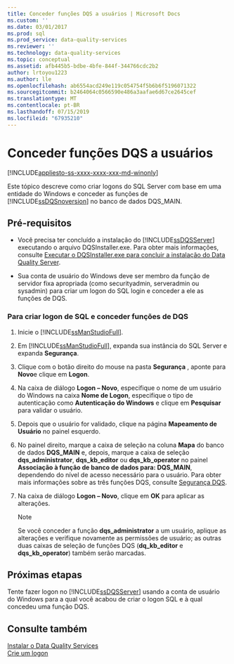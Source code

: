 ```yaml
---
title: Conceder funções DQS a usuários | Microsoft Docs
ms.custom: ''
ms.date: 03/01/2017
ms.prod: sql
ms.prod_service: data-quality-services
ms.reviewer: ''
ms.technology: data-quality-services
ms.topic: conceptual
ms.assetid: afb445b5-bdbe-4bfe-844f-344766cdc2b2
author: lrtoyou1223
ms.author: lle
ms.openlocfilehash: ab6554acd249e119c054754f5b6b6f5196071322
ms.sourcegitcommit: b2464064c0566590e486a3aafae6d67ce2645cef
ms.translationtype: MT
ms.contentlocale: pt-BR
ms.lasthandoff: 07/15/2019
ms.locfileid: "67935210"
---
```

# <a name="grant-dqs-roles-to-users"></a>Conceder funções DQS a usuários

[!INCLUDE[appliesto-ss-xxxx-xxxx-xxx-md-winonly](../../includes/appliesto-ss-xxxx-xxxx-xxx-md-winonly.md)]

  Este tópico descreve como criar logons do SQL Server com base em uma entidade do Windows e conceder as funções de [!INCLUDE[ssDQSnoversion](../../includes/ssdqsnoversion-md.md)] no banco de dados DQS_MAIN.  
  
## <a name="prerequisites"></a>Pré-requisitos  
  
-   Você precisa ter concluído a instalação do [!INCLUDE[ssDQSServer](../../includes/ssdqsserver-md.md)] executando o arquivo DQSInstaller.exe. Para obter mais informações, consulte [Executar o DQSInstaller.exe para concluir a instalação do Data Quality Server](../../data-quality-services/install-windows/run-dqsinstaller-exe-to-complete-data-quality-server-installation.md).  
  
-   Sua conta de usuário do Windows deve ser membro da função de servidor fixa apropriada (como securityadmin, serveradmin ou sysadmin) para criar um logon do SQL login e conceder a ele as funções de DQS.  
  
### <a name="to-create-sql-login-and-grant-dqs-roles"></a>Para criar logon de SQL e conceder funções de DQS  
  
1.  Inicie o [!INCLUDE[ssManStudioFull](../../includes/ssmanstudiofull-md.md)].  
  
2.  Em [!INCLUDE[ssManStudioFull](../../includes/ssmanstudiofull-md.md)], expanda sua instância do SQL Server e expanda **Segurança**.  
  
3.  Clique com o botão direito do mouse na pasta **Segurança** , aponte para **Novo**e clique em **Logon**.  
  
4.  Na caixa de diálogo **Logon – Novo**, especifique o nome de um usuário do Windows na caixa **Nome de Logon**, especifique o tipo de autenticação como **Autenticação do Windows** e clique em **Pesquisar** para validar o usuário.  
  
5.  Depois que o usuário for validado, clique na página **Mapeamento de Usuário** no painel esquerdo.  
  
6.  No painel direito, marque a caixa de seleção na coluna **Mapa** do banco de dados **DQS_MAIN** e, depois, marque a caixa de seleção **dqs_administrator**, **dqs_kb_editor** ou **dqs_kb_operator** no painel **Associação à função de banco de dados para: DQS_MAIN**, dependendo do nível de acesso necessário para o usuário. Para obter mais informações sobre as três funções DQS, consulte [Segurança DQS](../../data-quality-services/dqs-security.md).  
  
7.  Na caixa de diálogo **Logon – Novo**, clique em **OK** para aplicar as alterações.  
  
    > [!NOTE]  
    >  Se você conceder a função **dqs_administrator** a um usuário, aplique as alterações e verifique novamente as permissões de usuário; as outras duas caixas de seleção de funções DQS (**dq_kb_editor** e **dqs_kb_operator**) também serão marcadas.  
  
## <a name="next-steps"></a>Próximas etapas  
 Tente fazer logon no [!INCLUDE[ssDQSServer](../../includes/ssdqsserver-md.md)] usando a conta de usuário do Windows para a qual você acabou de criar o logon SQL e à qual concedeu uma função DQS.  
  
## <a name="see-also"></a>Consulte também  
 [Instalar o Data Quality Services](../../data-quality-services/install-windows/install-data-quality-services.md)   
 [Crie um logon](../../relational-databases/security/authentication-access/create-a-login.md)  
  
  
